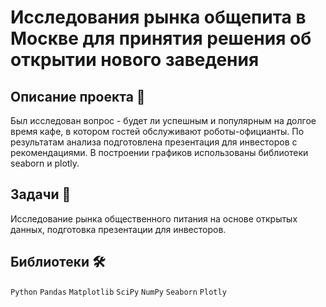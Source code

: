 # Исследования рынка общепита в Москве для принятия решения об открытии нового заведения

## Описание проекта 📃


Был исследован вопрос - будет ли успешным и популярным на долгое время кафе, в котором гостей обслуживают роботы-официанты. По результатам анализа подготовлена презентация для инвесторов с рекомендациями. В построении графиков использованы библиотеки seaborn и plotly. 

## Задачи 📝

Исследование рынка общественного питания на основе открытых данных, подготовка презентации для инвесторов.

## Библиотеки 🛠️

`Python` `Pandas` `Matplotlib` `SciPy` `NumPy` `Seaborn` `Plotly`

<br>

